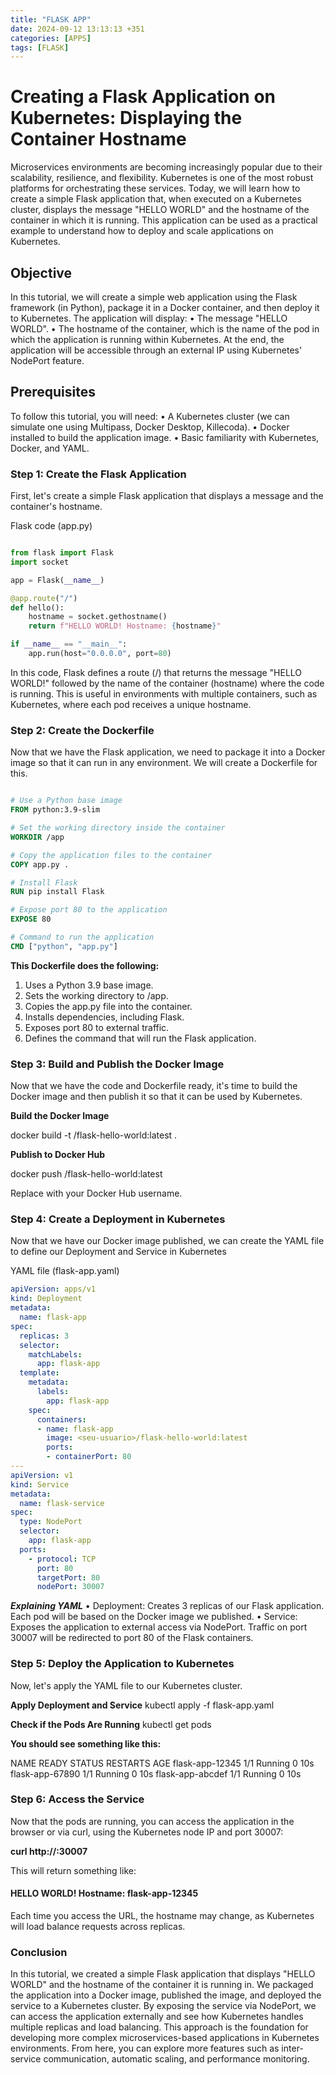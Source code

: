 ```yaml
---
title: "FLASK APP"
date: 2024-09-12 13:13:13 +351
categories: [APPS]
tags: [FLASK]
---
```

# Creating a Flask Application on Kubernetes: Displaying the Container Hostname

Microservices environments are becoming increasingly popular due to their scalability, resilience, and flexibility. Kubernetes is one of the most robust platforms for orchestrating these services. Today, we will learn how to create a simple Flask application that, when executed on a Kubernetes cluster, displays the message "HELLO WORLD" and the hostname of the container in which it is running.
This application can be used as a practical example to understand how to deploy and scale applications on Kubernetes.

## Objective
In this tutorial, we will create a simple web application using the Flask framework (in Python), package it in a Docker container, and then deploy it to Kubernetes. The application will display:
• The message "HELLO WORLD".
• The hostname of the container, which is the name of the pod in which the application is running within Kubernetes.
At the end, the application will be accessible through an external IP using Kubernetes' NodePort feature.

## Prerequisites
To follow this tutorial, you will need:
• A Kubernetes cluster (we can simulate one using Multipass, Docker Desktop, Killecoda).
• Docker installed to build the application image.
• Basic familiarity with Kubernetes, Docker, and YAML.

### Step 1: Create the Flask Application

First, let's create a simple Flask application that displays a message and the container's hostname.

Flask code (app.py)
```python

from flask import Flask
import socket

app = Flask(__name__)

@app.route("/")
def hello():
    hostname = socket.gethostname()
    return f"HELLO WORLD! Hostname: {hostname}"

if __name__ == "__main__":
    app.run(host="0.0.0.0", port=80)

```
In this code, Flask defines a route (/) that returns the message "HELLO WORLD!" followed by the name of the container (hostname) where the code is running. This is useful in environments with multiple containers, such as Kubernetes, where each pod receives a unique hostname.

### Step 2: Create the Dockerfile

Now that we have the Flask application, we need to package it into a Docker image so that it can run in any environment. We will create a Dockerfile for this.

```dockerfile

# Use a Python base image
FROM python:3.9-slim

# Set the working directory inside the container
WORKDIR /app

# Copy the application files to the container
COPY app.py .

# Install Flask
RUN pip install Flask

# Expose port 80 to the application
EXPOSE 80

# Command to run the application
CMD ["python", "app.py"]

```

**This Dockerfile does the following:**

1. Uses a Python 3.9 base image.
2. Sets the working directory to /app.
3. Copies the app.py file into the container.
4. Installs dependencies, including Flask.
5. Exposes port 80 to external traffic.
6. Defines the command that will run the Flask application.

### Step 3: Build and Publish the Docker Image

Now that we have the code and Dockerfile ready, it's time to build the Docker image and then publish it so that it can be used by Kubernetes.

**Build the Docker Image**

docker build -t <your-username>/flask-hello-world:latest .

**Publish to Docker Hub**

docker push <your-username>/flask-hello-world:latest

Replace <your-username> with your Docker Hub username.

### Step 4: Create a Deployment in Kubernetes

Now that we have our Docker image published, we can create the YAML file to define our Deployment and Service in Kubernetes

YAML file (flask-app.yaml)


```Yaml
apiVersion: apps/v1
kind: Deployment
metadata:
  name: flask-app
spec:
  replicas: 3
  selector:
    matchLabels:
      app: flask-app
  template:
    metadata:
      labels:
        app: flask-app
    spec:
      containers:
      - name: flask-app
        image: <seu-usuario>/flask-hello-world:latest
        ports:
        - containerPort: 80
---
apiVersion: v1
kind: Service
metadata:
  name: flask-service
spec:
  type: NodePort
  selector:
    app: flask-app
  ports:
    - protocol: TCP
      port: 80
      targetPort: 80
      nodePort: 30007

``` 
***Explaining YAML***
• Deployment: Creates 3 replicas of our Flask application. Each pod will be based on the Docker image we published.
• Service: Exposes the application to external access via NodePort. Traffic on port 30007 will be redirected to port 80 of the Flask containers.

### Step 5: Deploy the Application to Kubernetes

Now, let's apply the YAML file to our Kubernetes cluster.

**Apply Deployment and Service**
kubectl apply -f flask-app.yaml

**Check if the Pods Are Running**
kubectl get pods

**You should see something like this:**

NAME                          READY   STATUS    RESTARTS   AGE
flask-app-12345               1/1     Running   0          10s
flask-app-67890               1/1     Running   0          10s
flask-app-abcdef              1/1     Running   0          10s


### Step 6: Access the Service

Now that the pods are running, you can access the application in the browser or via curl, using the Kubernetes node IP and port 30007:

**curl http://<node-ip>:30007**

This will return something like:

#### HELLO WORLD! Hostname: flask-app-12345

Each time you access the URL, the hostname may change, as Kubernetes will load balance requests across replicas.

### Conclusion

In this tutorial, we created a simple Flask application that displays "HELLO WORLD" and the hostname of the container it is running in. We packaged the application into a Docker image, published the image, and deployed the service to a Kubernetes cluster. By exposing the service via NodePort, we can access the application externally and see how Kubernetes handles multiple replicas and load balancing.
This approach is the foundation for developing more complex microservices-based applications in Kubernetes environments. From here, you can explore more features such as inter-service communication, automatic scaling, and performance monitoring.








